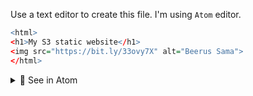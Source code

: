 Use a text editor to create this file. I'm using `Atom` editor.

```r
<html>
<h1>My S3 static website</h1>
<img src="https://bit.ly/33ovy7X" alt="Beerus Sama">
</html>
```

<details>
<summary>🔴 See in Atom</summary>
<p> 
  
[![isaac-arnault-aws-1.png](https://i.postimg.cc/Pq3mdCsT/isaac-arnault-aws-1.png)](https://postimg.cc/VStSRLkV)

</p>
</details>